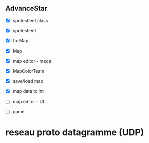 ## AdvanceStar
- [x] spritesheet class
- [x] spritesheet
- [x] fix Map
- [x] Map
- [x] map editor - meca
- [x] MapColorTeam
- [x] save/load map
- [x] map data to int
- [ ] map editor - UI

- [ ] game



# reseau proto datagramme (UDP)
